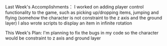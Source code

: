 Last Week's Accomplishments： 
I worked on adding player control functionality to the game, such as picking up/dropping items, jumping and flying (somehow the character is not constraint to the z axis and the ground layer)
I also wrote scripts to display an item in infinite rotation

This Week's Plan: I'm planning to fix the bugs in my code so the character would be constraint to z axis and ground layer